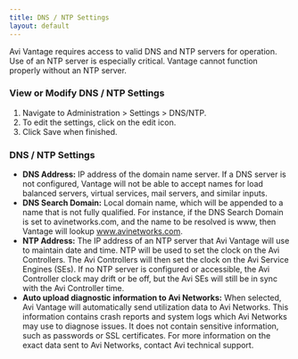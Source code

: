 ```yaml
---
title: DNS / NTP Settings
layout: default
---
```

Avi Vantage requires access to valid DNS and NTP servers for operation. Use of an NTP server is especially critical. Vantage cannot function properly without an NTP server.

### View or Modify DNS / NTP Settings

1. Navigate to Administration > Settings > DNS/NTP.
1. To edit the settings, click on the edit icon.
1. Click Save when finished.

### DNS / NTP Settings

* **DNS Address:** IP address of the domain name server. If a DNS server is not configured, Vantage will not be able to accept names for load balanced servers, virtual services, mail servers, and similar inputs.
* **DNS Search Domain:** Local domain name, which will be appended to a name that is not fully qualified. For instance, if the DNS Search Domain is set to avinetworks.com, and the name to be resolved is www, then Vantage will lookup www.avinetworks.com.
* **NTP Address:** The IP address of an NTP server that Avi Vantage will use to maintain date and time. NTP will be used to set the clock on the Avi Controllers. The Avi Controllers will then set the clock on the Avi Service Engines (SEs). If no NTP server is configured or accessible, the Avi Controller clock may drift or be off, but the Avi SEs will still be in sync with the Avi Controller time.
* **Auto upload diagnostic information to Avi Networks:** When selected, Avi Vantage will automatically send utilization data to Avi Networks. This information contains crash reports and system logs which Avi Networks may use to diagnose issues. It does not contain sensitive information, such as passwords or SSL certificates. For more information on the exact data sent to Avi Networks, contact Avi technical support.